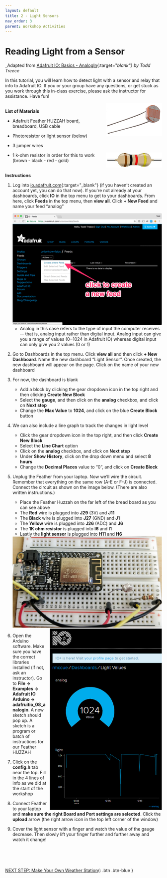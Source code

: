 ```yaml
---
layout: default
title: 2 - Light Sensors
nav_order: 3
parent: Workshop Activities
---
```


# Reading Light from a Sensor

_Adapted from [Adafruit IO: Basics - AnalogIn](https://learn.adafruit.com/adafruit-io-basics-analog-input){:target="_blank"} by Todd Treece_

In this tutorial, you will learn how to detect light with a sensor and relay that info to Adafruit IO. If you or your group have any questions, or get stuck as you work through this in-class exercise, please ask the instructor for assistance.  Have fun!

<img src="images/act-2/1-photores.png" alt="photoresistor" style="float:right;width:180px;">

<br>**List of Materials**

-   Adafruit Feather HUZZAH board, breadboard, USB cable
-   Photoresistor or light sensor (below)
-   3 jumper wires

    <img src="images/act-2/1-res.png" alt="resistor" style="float:right;width:180px;">

-   1 k-ohm resistor in order for this to work (brown - black - red - gold)

<br>**Instructions**
    
1.  Log into [io.adafruit.com](https://io.adafruit.com/){:target="_blank"} (if you haven’t created an account yet, you can do that now). If you're not already at your dashboards, click **IO** in the top menu to get to your dashboards. From here, click **Feeds** in the top menu, then **view all**. Click **+ New Feed** and name your feed “analog”
    
    <img src="images/act-2/4-menu.png" alt="menu" style="width:720px;">
    
    -   Analog in this case refers to the type of input the computer receives -- that is, analog input rather than digital input. Analog input can give you a range of values (0‒1024 in Adafruit IO) whereas digital input can only give you 2 values (0 or 1)
    
2.  Go to Dashboards in the top menu. Click **view all** and then click **+ New Dashboard**. Name the new dashboard “Light Sensor”. Once created, the new dashboard will appear on the page. Click on the name of your new dashboard
3.  For now, the dashboard is blank
    -   Add a block by clicking the gear dropdown icon in the top right and then clicking **Create New Block**
    -   Select the **gauge**, and then click on the **analog** checkbox, and click on **Next step**
    -   Change the **Max Value** to **1024**, and click on the blue **Create Block** button
4.  We can also include a line graph to track the changes in light level
    -   Click the gear dropdown icon in the top right, and then click **Create New Block**
    -   Select the **Line Chart** option
    -   Click on the **analog** checkbox, and click on **Next step**
    -   Under **Show History**, click on the drop down menu and select **8 hours**
    -   Change the **Decimal Places** value to “0”, and click on **Create Block**
5.  Unplug the Feather from your laptop. Now we’ll wire the circuit. Remember that everything on the same row (A-E or F-J) is connected. Connect the circuit as shown on the image below. (There are also written instructions.)
    -   Place the Feather Huzzah on the far left of the bread board as you can see above
    -   The **Red** wire is plugged into **J29** (3V) and **J11**
    -   The **Black** wire is plugged into **J27** (GND) and **J1**
    -   The **Yellow** wire is plugged into **J26** (ADC) and **J6**
    -   The **1K ohm resistor** is plugged into **I6** and **I1**
    -   Lastly the **light sensor** is plugged into **H11** and **H6**

    <img src="images/act-2/5-breadboard.png" alt="" style="width:720px;">
    
    <img src="images/act-2/5-speed.png" alt="speed" style="float:right;width:360px;margin-left:10px;">

6.  Open the Arduino software. Make sure you have the correct libraries installed (if not, ask an instructor). Go to **File -> Examples -> Adafruit IO Arduino -> adafruitio_08_analogin**. A new sketch should pop up. A sketch is a program or batch of instructions for our Feather HUZZAH
7.  Click on the **config.h** tab near the top. Fill in the 4 lines of info as we did at the start of the workshop
8.  Connect Feather to your laptop and **make sure the right Board and Port settings are selected**. Click the **upload** arrow (the right arrow icon in the top left corner of the window)
9.  Cover the light sensor with a finger and watch the value of the gauge decrease. Then slowly lift your finger further and further away and watch it change!

<br><br><br><br>[NEXT STEP: Make Your Own Weather Station](act-3.html){: .btn .btn-blue }
